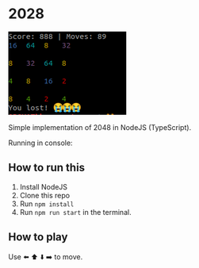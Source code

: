 # 2028

![2048](./2048.png)

Simple implementation of 2048 in NodeJS (TypeScript).

Running in console:

## How to run this

1. Install NodeJS
2. Clone this repo
3. Run `npm install`
4. Run `npm run start` in the terminal.

## How to play

Use ⬅️ ⬆️ ⬇️ ➡️ to move.